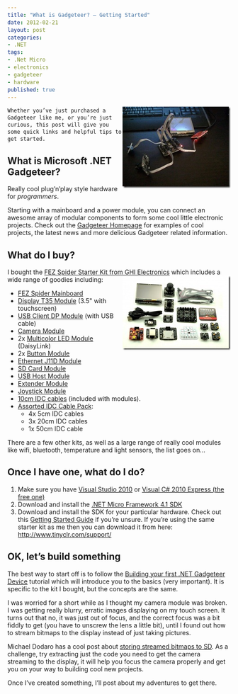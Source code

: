 ```yaml
---
title: "What is Gadgeteer? – Getting Started"
date: 2012-02-21
layout: post
categories:
- .NET
tags:
- .Net Micro
- electronics
- gadgeteer
- hardware
published: true
---
```


<p>
	<a href="/wp-content/uploads/2012/02/WP_000288.jpg">
		<img style="background-image: none; border-right-width: 0px; padding-left: 0px; padding-right: 0px; display: inline; float: right; border-top-width: 0px; border-bottom-width: 0px; border-left-width: 0px; padding-top: 0px" title="Ribbon cables are your friend!" border="0" alt="Ribbon cables are your friend!" align="right" src="/wp-content/uploads/2012/02/WP_000288_thumb.jpg" width="244" height="184" />
	</a>

	Whether you’ve just purchased a Gadgeteer like me, or you’re just curious, this post will give you some quick links and helpful tips to get started.
</p>

<h2>What is Microsoft .NET Gadgeteer?</h2> 

<p>
Really cool plug’n’play style hardware for <em>programmers</em>. 
</p> 
<p>
	Starting with a mainboard and a power module, you can connect an awesome array of 		modular components to form some cool little electronic projects. Check out the <a 	title="Gadgeteer Homepage" href="http://www.netmf.com/gadgeteer/" target="_blank">Gadgeteer 	Homepage</a> for examples of cool projects, the latest news and more delicious Gadgeteer 	related information.
</p> 
        
<h2>What do I buy?</h2> 

<p>I bought the <a title="FEZ Spider Starter Kit from GHI Electronics" href="http://www.ghielectronics.com/catalog/product/297" target="_blank">FEZ Spider Starter Kit from GHI Electronics</a> which includes a wide range of goodies including:<a href="/wp-content/uploads/2012/02/297-1_large.jpg">
<img style="background-image: none; border-bottom: 0px; border-left: 0px; padding-left: 0px; padding-right: 0px; display: inline; float: right; border-top: 0px; border-right: 0px; padding-top: 0px" title="FEZ Spider Starter Kit" border="0" alt="FEZ Spider Starter Kit" align="right" src="/wp-content/uploads/2012/02/297-1_large_thumb.jpg" width="244" height="168">
</a></p> 
<ul style="list-style-type: disc"> 
	<li><a href="http://www.ghielectronics.com/catalog/product/269">FEZ Spider Mainboard</a></li>
	<li><a href="http://www.ghielectronics.com/catalog/product/276">Display T35 Module</a> (3.5" with touchscreen)</li>
	<li><a href="http://www.ghielectronics.com/catalog/product/280">USB Client DP Module</a> (with USB cable)</li>
	<li><a href="http://www.ghielectronics.com/catalog/product/283">Camera Module</a></li>
	<li>2x <a href="http://www.ghielectronics.com/catalog/product/272">Multicolor LED Module </a>(DaisyLink)</li>
	<li>2x <a href="http://www.ghielectronics.com/catalog/product/274">Button Module</a></li>
	<li><a href="http://www.ghielectronics.com/catalog/product/284">Ethernet J11D Module</a></li>
	<li><a href="http://www.ghielectronics.com/catalog/product/271">SD Card Module</a></li>
	<li><a href="http://www.ghielectronics.com/catalog/product/270">USB Host Module</a></li>
	<li><a href="http://www.ghielectronics.com/catalog/product/273">Extender Module</a></li>
	<li><a href="http://www.ghielectronics.com/catalog/product/299">Joystick Module</a></li>
	<li><a href="http://www.ghielectronics.com/catalog/product/279">10cm IDC cables</a> (included with modules).</li>
	<li>
		<a href="http://www.ghielectronics.com/catalog/product/310">Assorted IDC Cable Pack</a>:  
		<ul> 
			<li>4x 5cm IDC cables</li>
			<li>3x 20cm IDC cables</li>
			<li>1x 50cm IDC cable</li>
		</ul>
	</li>
</ul>

<p>There are a few other kits, as well as a large range of really cool modules like wifi, bluetooth, temperature and light sensors, the list goes on…</p> 

<h2>Once I have one, what do I do?</h2> 
<ol> 
	<li>
		Make sure you have <a title="Visual Studio 2010" href="http://www.microsoft.com/visualstudio" target="_blank">Visual Studio 2010</a> or 
		<a title="Visual C# Express (the free one)" href="http://www.microsoft.com/visualstudio/en-us/products/2010-editions/visual-csharp-express" target="_blank">Visual C# 2010 Express (the free one)</a>
	</li> 
	<li>
		Download and install the <a href="http://www.microsoft.com/download/en/details.aspx?id=8515">.NET Micro Framework 4.1 SDK</a></li> <li>Download and install the SDK for your particular hardware. Check out this <a title="Getting Started Guide" href="http://www.netmf.com/gadgeteer/get-started.aspx" target="_blank">Getting Started Guide</a> if you’re unsure. If you’re using the same starter kit as me then you can download it from here: <a href="http://www.tinyclr.com/support/">http://www.tinyclr.com/support/</a>
	</li>
</ol> 

<h2>OK, let’s build something</h2> <p>The best way to start off is to follow the <a title="Building your first .NET Gadgeteer Device" href="http://www.ghielectronics.com/downloads/Gadgeteer/Mainboard/Spider_GettingStarted/" target="_blank">Building your first .NET Gadgeteer Device</a> tutorial which will introduce you to the basics (very important). It is specific to the kit I bought, but the concepts are the same.</p> 

<p>
	I was worried for a short while as I thought my camera module was broken. I was getting really blurry, erratic images displaying on my touch screen. It turns out that no, it was just out of focus, and the correct focus was a bit fiddly to get (you have to unscrew the lens a little bit), until I found out how to stream bitmaps to the display instead of just taking pictures.
</p>

<p>
	Michael Dodaro has a cool post about <a title="storing streamed bitmaps to SD" href="http://mikedodaro.net/2011/10/13/net-gadgeteer-camera-touchscreen-storage/" target="_blank">storing streamed bitmaps to SD</a>. 
	As a challenge, try extracting just the code you need to get the camera streaming to the display, it will help you focus the camera properly and get you on your way to building cool new projects.
</p> 

<p>Once I’ve created something, I’ll post about my adventures to get there.</p>


